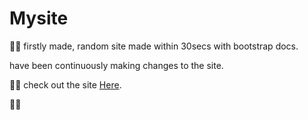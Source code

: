 # Mysite

:man_technologist:
firstly made, random site made within 30secs with bootstrap docs. 

have been continuously making changes to the site.

:man_shrugging:
check out the site [Here](https://arnavjindal.xyz).

:man_technologist:


